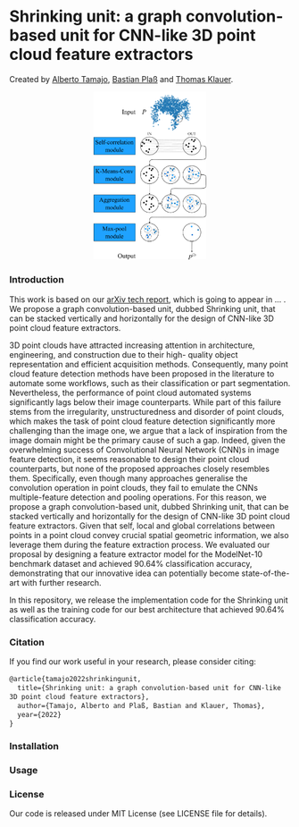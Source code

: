 # Shrinking unit: a graph convolution-based unit for CNN-like 3D point cloud feature extractors
Created by <a href="https://albertotamajo.github.io/" target="_blank">Alberto Tamajo</a>, <a href="https://i3mainz.hs-mainz.de/team/bastianplass/" target="_blank">Bastian Plaß</a> and <a href="https://i3mainz.hs-mainz.de/team/thomasklauer/" target="_blank">Thomas Klauer</a>.

<p align="center">
  <img src="https://github.com/albertotamajo/Shrinking-unit/blob/main/doc/ShrinkingUnitIllustrated.png", width="40%", height="40%"/>
</p>

### Introduction
This work is based on our [arXiv tech report](), which is going to appear in ... . We propose a graph convolution-based unit, dubbed Shrinking unit, that can be stacked vertically and horizontally for the design of CNN-like 3D point cloud feature extractors.

3D point clouds have attracted increasing attention in architecture, engineering, and construction due to their high- quality object representation and efficient acquisition methods. Consequently, many point cloud feature detection methods have been proposed in the literature to automate some workflows, such as their classification or part segmentation. Nevertheless, the performance of point cloud automated systems significantly lags below their image counterparts. While part of this failure stems from the irregularity, unstructuredness and disorder of point clouds, which makes the task of point cloud feature detection significantly more challenging than the image one, we argue that a lack of inspiration from the image domain might be the primary cause of such a gap. Indeed, given the overwhelming
success of Convolutional Neural Network (CNN)s in image feature detection, it seems reasonable to design their point cloud counterparts, but none of the proposed approaches closely resembles them. Specifically, even though many approaches generalise the convolution operation in point clouds, they fail to emulate the
CNNs multiple-feature detection and pooling operations. For this reason, we propose a graph convolution-based unit, dubbed Shrinking unit, that can be stacked vertically and horizontally for the design of CNN-like 3D point cloud feature extractors. Given that self, local and global correlations between points in a point cloud convey crucial spatial geometric information, we also leverage them during the feature extraction process. We evaluated our proposal by designing a feature extractor model for the ModelNet-10 benchmark dataset and achieved 90.64% classification accuracy, demonstrating that our innovative idea can potentially become state-of-the-art with further research.

In this repository, we release the implementation code for the Shrinking unit as well as the training code for our best architecture that achieved 90.64% classification accuracy.
### Citation
If you find our work useful in your research, please consider citing:

	@article{tamajo2022shrinkingunit,
	  title={Shrinking unit: a graph convolution-based unit for CNN-like 3D point cloud feature extractors},
	  author={Tamajo, Alberto and Plaß, Bastian and Klauer, Thomas},
	  year={2022}
	}
### Installation
### Usage
### License
Our code is released under MIT License (see LICENSE file for details).
